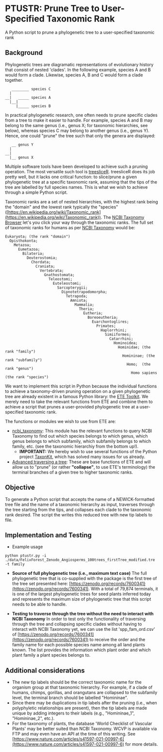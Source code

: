 # PTUSTR: Prune Tree to User-Specified Taxonomic Rank
A Python script to prune a phylogenetic tree to a user-specified taxonomic rank

## Background
Phylogenetic trees are diagramatic representations of evolutionary history that consist of nested 'clades'. In the following example, species A and B would form a clade. Likewise, species A, B and C would form a clade together.
```
   ________ species C
  |
__|   _____ species A
  |__|
     |_____ species B
```
In practical phylogenetic research, one often needs to prune specific clades from a tree to make it easier to handle. For example, species A and B may belong to the same genus (i.e., genus X; for taxonomic hierarchies, see below), whereas species C may belong to another genus (i.e., genus Y). Hence, one could "prune" the tree such that only the genera are displayed:
```
   __ genus Y
  |
__|
  |__ genus X
```
Multiple software tools have been developed to achieve such a pruning operation. The most versatile such tool is [treesliceR](https://github.com/AraujoMat/treesliceR). treesliceR does its job pretty well, but it lacks one critical function: to slice/prune a given phylogenetic tree at a specific taxonomic rank, assuming that the tips of the tree are labelled by full species names. This is what we wish to achieve through a simple Python script.

Taxonomic ranks are a set of nested hierarchies, with the highest rank being the "domain" and the lowest rank typically the "species" ([https://en.wikipedia.org/wiki/Taxonomic_rank](https://en.wikipedia.org/wiki/Taxonomic_rank)). The [NCBI Taxonomy Browser](https://www.ncbi.nlm.nih.gov/Taxonomy/Browser/wwwtax.cgi) let's you click your way through the taxonomic ranks. The full set of taxonomic ranks for humans as per [NCBI Taxonomy](https://www.ncbi.nlm.nih.gov/Taxonomy/Browser/wwwtax.cgi?mode=Info&id=9606) would be: 
```
Eukaryota; (the rank "domain")
  Opisthokonta;
    Metazoa;
      Eumetazoa;
        Bilateria;
          Deuterostomia;
            Chordata;
              Craniata;
                Vertebrata;
                  Gnathostomata;
                    Teleostomi;
                      Euteleostomi;
                        Sarcopterygii;
                          Dipnotetrapodomorpha;
                            Tetrapoda;
                              Amniota;
                                Mammalia;
                                  Theria;
                                    Eutheria;
                                      Boreoeutheria;
                                        Euarchontoglires;
                                          Primates;
                                            Haplorrhini;
                                              Simiiformes;
                                                Catarrhini;
                                                  Hominoidea;
                                                    Hominidae; (the rank "family")
                                                      Homininae; (the rank "subfamily")
                                                        Homo;  (the rank "genus")
                                                          Homo sapiens (the rank "species")
```
We want to implement this script in Python because the individual functions to achieve a taxonomy-driven pruning operation on a given phylogenetic tree are already existent in a famous Python library: the [ETE Toolkit](https://github.com/etetoolkit/ete). We merely need to take the relevant functions from ETE and combine them to achieve a script that prunes a user-provided phylogenetic tree at a user-specified taxonomic rank.

The functions or modules we wish to use from ETE are:
- [ncbi_taxonomy](http://etetoolkit.org/docs/latest/tutorial/tutorial_ncbitaxonomy.html): This module has the relevant functions to query NCBI Taxonomy to find out which species belongs to which genus, which genus belongs to which subfamily, which subfamily belongs to which family, etc. (see the taxonomic hierarchiy from the bottom up!).
  - **IMPORTANT:** We hereby wish to use several functions of the Python project [TaxonKit](https://github.com/shenwei356/taxonkit), which has solved many issues for us already.
- [Advanced traversing a tree](http://etetoolkit.org/docs/latest/tutorial/tutorial_trees.html#advanced-traversing-stopping-criteria): These are base functions of ETE and will allow us to "prune" (or rather **"collapse"**, to use ETE's terminology) the terminal branches of a given tree to higher taxonomic ranks.

## Objective
To generate a Python script that accepts the name of a NEWICK-formatted tree file and the name of a taxonomic hierarchy as input, traverses through the tree starting from the tips, and collapses each clade to the taxonomic rank desired. The script the writes this reduced tree with new tip labels to file.

## Implementation and Testing

- Example usage
```
python ptustr.py -i ./data/FelixForest_Zenodo_Angiosperms_100trees_firstTree_modified.tre -t family
```

- **Source of full phylogenetic tree (i.e., maximum text case)**
The full phylogenetic tree that is co-supplied with the package is the first tree of the tree set presented here: [https://zenodo.org/records/7600341}(https://zenodo.org/records/7600341). With a total of 79,874 terminals, it is one of the largest phylogenetic trees for seed plants inferred today and represents the maximum size of phylogenetic tree that this script needs to be able to handle.
  
- **Testing to traverse through the tree without the need to interact with NCBI Taxonomy**
In order to test only the functionality of traversing through the tree and collapsing specific clades without having to interact with NCBI Taxonomy yet, we can use the list 'spp_fam_ord.csv' of [https://zenodo.org/records/7600341](https://zenodo.org/records/7600341) to receive the order and the family name for each possible species name among all land plants known. The list provides the information which plant order and which plant family a plant species belongs to.


## Additional considerations
- The new tip labels should be the correct taxonomic name for the organism group at that taxonomic hierarchy. For example, if a clade of humans, chimps, gorillas, and orangutans are collapsed to the subfamily level, the terminal branch should be labelled "Homininae".
- Since there may be duplications in tip labels after the pruning (i.e., when polyphyletic relationships are present), then the tip labels are made unique by adding integers to their labels (e.g., "Homininae_1", "Homininae_2", etc.).
- For the taxonomy of plants, the database 'World Checklist of Vascular Plants' may be better suited than NCBI Taxonomy. WCVP is available via FTP and may even have an API at the time of this writing. See [https://www.nature.com/articles/s41597-021-00997-6](https://www.nature.com/articles/s41597-021-00997-6) for more details.
